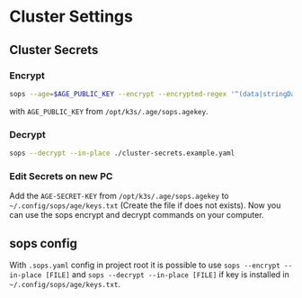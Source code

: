 # Cluster Settings

## Cluster Secrets

### Encrypt

```bash
sops --age=$AGE_PUBLIC_KEY --encrypt --encrypted-regex '^(data|stringData)$' --in-place ./cluster-secrets.example.yaml
```

with `AGE_PUBLIC_KEY` from `/opt/k3s/.age/sops.agekey`.

### Decrypt

```bash
sops --decrypt --in-place ./cluster-secrets.example.yaml
```

### Edit Secrets on new PC

Add the `AGE-SECRET-KEY` from `/opt/k3s/.age/sops.agekey` to `~/.config/sops/age/keys.txt` (Create the file if does not exists). Now you can use the sops encrypt and decrypt commands on your computer.

## sops config

With `.sops.yaml` config in project root it is possible to use `sops --encrypt --in-place [FILE]` and `sops --decrypt --in-place [FILE]` if key is installed in `~/.config/sops/age/keys.txt`.
